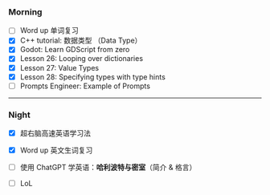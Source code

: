 ### Morning

- [ ] Word up 单词复习
- [x] C++ tutorial: 数据类型 （Data Type）
- [x] Godot: Learn GDScript from zero 
- [x] Lesson 26: Looping over dictionaries
- [x] Lesson 27: Value Types
- [x] Lesson 28: Specifying types with type hints
- [ ] Prompts Engineer: Example of Prompts
---
### Night

- [x] 超右脑高速英语学习法
- [x] Word up 英文生词复习
- [ ] 使用 ChatGPT 学英语：**哈利波特与密室**（简介 & 格言）
- [ ] LoL

